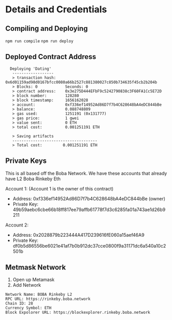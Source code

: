 # Details and Credentials

## Compiling and Deploying
`npm run compile`
`npm run deploy`

## Deployed Contract Address
```
  Deploying 'Dating'
   ------------------
   > transaction hash:    0x6d01159ad98d0167bfcc0080a66b2527c881380027c850b734635f45cb2b204b
   > Blocks: 0            Seconds: 0
   > contract address:    0x3e275D444EFbF9c5242790838c3F60FA1Cc5E72D
   > block number:        128280
   > block timestamp:     1656162028
   > account:             0xf336ef14952Ad86D7f7b4C628648bA4eDC844bBe
   > balance:             0.088748809
   > gas used:            1251191 (0x131777)
   > gas price:           1 gwei
   > value sent:          0 ETH
   > total cost:          0.001251191 ETH

   > Saving artifacts
   -------------------------------------
   > Total cost:         0.001251191 ETH
```

## Private Keys
This is all based off the Boba Network. We have these accounts that already have L2 Boba Rinkeby Eth

Account 1: (Account 1 is the owner of this contract)

- Address: 0xf336ef14952Ad86D7f7b4C628648bA4eDC844bBe (owner)
- Private Key: 49b59aebc6cbe66b18ff817ee79affb61778f7d3c6285fa01a743ae1d26b9211

Account 2:
- Address: 0x2028879b223444A417D239616fE060a15aef46A9
- Private Key: df0b5d86556be6021e41af7b0b912dc37cce0800f9a31171dc6a540a10c2501b

## Metmask Network 
1. Open up Metamask
2. Add Network

```
Network Name: BOBA Rinkeby L2
RPC URL: https://rinkeby.boba.network
Chain ID: 28
Currency Symbol: ETH
Block Expolorer URL: https://blockexplorer.rinkeby.boba.network
```